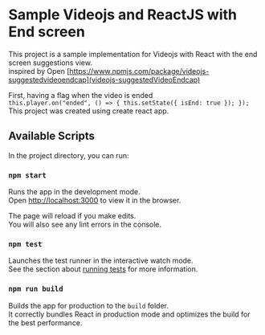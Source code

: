 # Sample Videojs and ReactJS with End screen

This project is a sample implementation for Videojs with React with the end screen suggestions view.<br>
inspired by Open [https://www.npmjs.com/package/videojs-suggestedvideoendcap](videojs-suggestedVideoEndcap)<br>

First, having a flag when the video is ended<br>
`this.player.on("ended", () => { this.setState({ isEnd: true }); });`
<br>
This project was created using create react app.

## Available Scripts

In the project directory, you can run:

### `npm start`

Runs the app in the development mode.<br>
Open [http://localhost:3000](http://localhost:3000) to view it in the browser.

The page will reload if you make edits.<br>
You will also see any lint errors in the console.

### `npm test`

Launches the test runner in the interactive watch mode.<br>
See the section about [running tests](https://facebook.github.io/create-react-app/docs/running-tests) for more information.

### `npm run build`

Builds the app for production to the `build` folder.<br>
It correctly bundles React in production mode and optimizes the build for the best performance.
